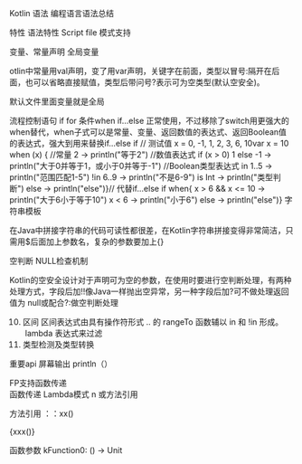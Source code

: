 Kotlin 语法  编程语言语法总结




特性 语法特性
Script file 模式支持 

变量、常量声明 全局变量


otlin中常量用val声明，变了用var声明，关键字在前面，类型以冒号:隔开在后面，也可以省略直接赋值，类型后带问号?表示可为空类型(默认空安全)。

默认文件里面变量就是全局


流程控制语句  if for 条件when
if...else 正常使用，不过移除了switch用更强大的when替代，when子式可以是常量、变量、返回数值的表达式、返回Boolean值的表达式，强大到用来替换if...else if
// 测试值 x = 0, -1, 1, 2, 3, 6, 10var x = 10
when (x) {
    //常量
    2 -> println("等于2")
    //数值表达式
    if (x > 0) 1 else -1 -> println("大于0并等于1，或小于0并等于-1")
    //Boolean类型表达式
    in 1..5 -> println("范围匹配1-5")
    !in 6..9 -> println("不是6-9")
    is Int -> println("类型判断")
    else -> println("else")}// 代替if...else if
when{
    x > 6 && x <= 10  ->  println("大于6小于等于10")
    x < 6 -> println("小于6")
    else -> println("else")}
 字符串模板

在Java中拼接字符串的代码可读性都很差，在Kotlin字符串拼接变得非常简洁，只需用$后面加上参数名，复杂的参数要加上{}


空判断 NULL检查机制

Kotlin的空安全设计对于声明可为空的参数，在使用时要进行空判断处理，有两种处理方式，字段后加!!像Java一样抛出空异常，另一种字段后加?可不做处理返回值为 null或配合?:做空判断处理

10. 区间
区间表达式由具有操作符形式 .. 的 rangeTo 函数辅以 in 和 !in 形成。
 lambda 表达式来过滤
8. 类型检测及类型转换

重要api
屏幕输出  println（）


FP支持函数传递  
函数传递 Lambda模式 n 或方法引用

方法引用   ：：xx()

{xxx()}

函数参数
 kFunction0: () -> Unit



